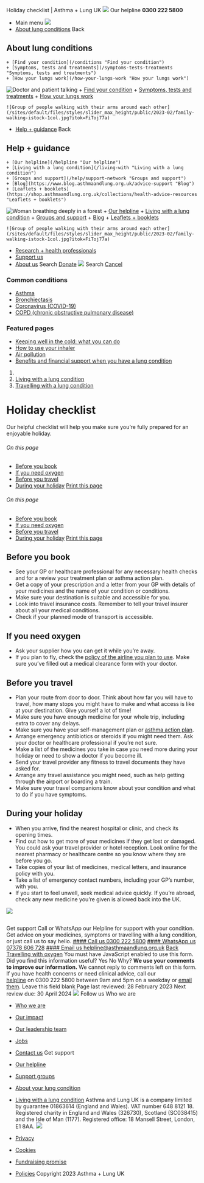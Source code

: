 
Holiday checklist | Asthma + Lung UK
 [![](/themes/custom/asthma-lung-uk/images/aluk-logo.png)](/ "Homepage")
 Our helpline **0300 222 5800**
* Main menu
![](/wingsuit/asthma-lung-uk/images/aluk-logo.png)
* [About lung conditions](#about "About lung conditions")
 Back
 
## About lung conditions
	+ [Find your condition](/conditions "Find your condition")
	+ [Symptoms, tests and treatments](/symptoms-tests-treatments "Symptoms, tests and treatments")
	+ [How your lungs work](/how-your-lungs-work "How your lungs work")
![Doctor and patient talking](/sites/default/files/styles/slider_max_height/public/2023-02/119589.jpg?itok=IfMKqhqJ)
	+ [Find your condition](/conditions)
	+ [Symptoms, tests and treatments](/symptoms-tests-treatments)
	+ [How your lungs work](/how-your-lungs-work)
	
	
	![Group of people walking with their arms around each other](/sites/default/files/styles/slider_max_height/public/2023-02/family-walking-istock-1col.jpg?itok=FiToj77a)
* [Help + guidance](#get-support "Help + guidance")
 Back
 
## Help + guidance
	+ [Our helpline](/helpline "Our helpline")
	+ [Living with a lung condition](/living-with "Living with a lung condition")
	+ [Groups and support](/help/support-network "Groups and support")
	+ [Blog](https://www.blog.asthmaandlung.org.uk/advice-support "Blog")
	+ [Leaflets + booklets](https://shop.asthmaandlung.org.uk/collections/health-advice-resources "Leaflets + booklets")
![Woman breathing deeply in a forest](/sites/default/files/styles/slider_max_height/public/2023-02/A%2BLUK%20Generic73.jpg?itok=IY-jWei3)
	+ [Our helpline](/helpline)
	+ [Living with a lung condition](/living-with)
	+ [Groups and support](/help/support-network)
	+ [Blog](https://www.blog.asthmaandlung.org.uk/advice-support)
	+ [Leaflets + booklets](https://shop.asthmaandlung.org.uk/collections/health-advice-resources "Leaflets and booklets about lung conditions")
	
	
	![Group of people walking with their arms around each other](/sites/default/files/styles/slider_max_height/public/2023-02/family-walking-istock-1col.jpg?itok=FiToj77a)
* [Research + health professionals](/research-health-professionals "Research + health professionals")
* [Support us](/support-us "Support us")
* [About us](/about-us "About us")
Search
[Donate](https://action.asthmaandlung.org.uk/page/99720/donate/1?ea_tracking_id=General_WebsiteALUK_Header_Regular "Donate") 
 [![](/themes/custom/asthma-lung-uk/images/aluk-logo.png)](/ "Homepage")
Search
[Cancel](#)
### Common conditions
* [Asthma](/conditions/asthma)
* [Bronchiectasis](/conditions/bronchiectasis)
* [Coronavirus (COVID-19)](/conditions/coronavirus)
* [COPD (chronic obstructive pulmonary disease)](/conditions/copd-chronic-obstructive-pulmonary-disease)
### Featured pages
* [Keeping well in the cold: what you can do](/living-with/cold-weather)
* [How to use your inhaler](/living-with/inhaler-videos)
* [Air pollution](/living-with/air-pollution)
* [Benefits and financial support when you have a lung condition](/living-with/benefits)
1. 
3. [Living with a lung condition](/living-with)
5. [Travelling with a lung condition](/living-with/travel)
# Holiday checklist
Our helpful checklist will help you make sure you’re fully prepared for an enjoyable holiday.
###### On this page
* [Before you book](#before-you-book)
* [If you need oxygen](#if-you-need-oxygen)
* [Before you travel](#before-you-travel)
* [During your holiday](#during-your-holiday)
[Print this page](javascript:window.print();) 
###### On this page
* [Before you book](#before-you-book)
* [If you need oxygen](#if-you-need-oxygen)
* [Before you travel](#before-you-travel)
* [During your holiday](#during-your-holiday)
[Print this page](javascript:window.print();) 
## Before you book
* See your GP or healthcare professional for any necessary health checks and for a review your treatment plan or asthma action plan.
* Get a copy of your prescription and a letter from your GP with details of your medicines and the name of your condition or conditions.
* Make sure your destination is suitable and accessible for you.
* Look into travel insurance costs. Remember to tell your travel insurer about all your medical conditions.
* Check if your planned mode of transport is accessible.
## If you need oxygen
* Ask your supplier how you can get it while you’re away.
* If you plan to fly, check the [policy of the airline you plan to use](https://europeanlung.org/en/information-hub/air-travel/airline-index/). Make sure you’ve filled out a medical clearance form with your doctor.
## Before you travel
* Plan your route from door to door. Think about how far you will have to travel, how many stops you might have to make and what access is like at your destination. Give yourself a lot of time!
* Make sure you have enough medicine for your whole trip, including extra to cover any delays.
* Make sure you have your self-management plan or [asthma action plan](https://www.asthma.org.uk/advice/manage-your-asthma/action-plan/).
* Arrange emergency antibiotics or steroids if you might need them. Ask your doctor or healthcare professional if you’re not sure.
* Make a list of the medicines you take in case you need more during your holiday or need to show a doctor if you become ill.
* Send your travel provider any fitness to travel documents they have asked for.
* Arrange any travel assistance you might need, such as help getting through the airport or boarding a train.
* Make sure your travel companions know about your condition and what to do if you have symptoms.
## During your holiday
* When you arrive, find the nearest hospital or clinic, and check its opening times.
* Find out how to get more of your medicines if they get lost or damaged. You could ask your travel provider or hotel reception. Look online for the nearest pharmacy or healthcare centre so you know where they are before you go.
* Take copies of your list of medicines, medical letters, and insurance policy with you.
* Take a list of emergency contact numbers, including your GP’s number, with you.
* If you start to feel unwell, seek medical advice quickly. If you’re abroad, check any new medicine you’re given is allowed back into the UK.
 
![](/themes/custom/asthma-lung-uk/images/slash-forward.png)
## 
 Get support
Call or WhatsApp our Helpline for support with your condition. Get advice on your medicines, symptoms or travelling with a lung condition, or just call us to say hello.
[#### Call us
 0300 222 5800](tel:+443002225800)
[#### WhatsApp us
 07378 606 728](https://wa.me/447378606728)
[#### Email us
 helpline@asthmaandlung.org.uk](mailto:helpline@asthmaandlung.org.uk)
[Back
Travelling with oxygen](/living-with/travel/oxygen)
You must have JavaScript enabled to use this form.
Did you find this information useful?
Yes
No
Why?
**We use your comments to improve our information.** We cannot reply to comments left on this form. If you have health concerns or need clinical advice, call our [helpline](/helpline) on 0300 222 5800 between 9am and 5pm on a weekday or [email them](/helpline).
Leave this field blank
Page last reviewed: 
28 February 2023
Next review due: 
30 April 2024
 [![](/sites/default/files/2023-01/footer-logo%20%281%29.png)](/ "Homepage")
Follow us
 Who we are
 
* [Who we are](/about-us/who-we-are)
* [Our impact](/about-us/our-impact)
* [Our leadership team](/about-us/our-leadership-team)
* [Jobs](/work-us)
* [Contact us](/about-us/contact-us)
 Get support
 
* [Our helpline](/helpline)
* [Support groups](/help/support-network)
* [About your lung condition](/conditions)
* [Living with a lung condition](/living-with)
Asthma and Lung UK is a company limited by guarantee 01863614 (England and Wales). VAT number 648 8121 18.
Registered charity in England and Wales (326730), Scotland (SC038415) and the Isle of Man (1177). Registered office: 18 Mansell Street, London, E1 8AA.
[![](/sites/default/files/2023-01/reg-logo%20%281%29.png)](https://www.fundraisingregulator.org.uk)
![]()
![]()
* [Privacy](/privacy-policy)
* [Cookies](/cookies-how-we-use-them)
* [Fundraising promise](/fundraising-promise)
* [Policies](/about-us/policies)
 Copyright 2023 Asthma + Lung UK
 
